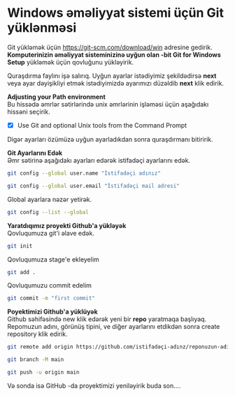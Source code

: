# Windows əməliyyat sistemi üçün Git yüklənməsi

Git yükləmək üçün https://git-scm.com/download/win adresine gedirik.  
**Komputerinizin əməliyyat sisteminizinə uyğun olan -bit Git for Windows Setup** yükləmək üçün  qovluğunu yükləyirik.     
   
   
Quraşdırma faylını işə salırıq. Uyğun ayarlar istədiyimiz şekildədirsə **next** veya ayar dəyişikliyi etmək istədiyimizdə ayarımızı düzəldib **next** klik edirik.

**Adjusting your Path environment**    
Bu hissədə əmrlər sətirlərində unix əmrlərinin işləməsi üçün aşağıdakı hissəni seçirik.   
- [x] Use Git and optional Unix tools from the Command Prompt

Digər ayarları özümüzə uyğun ayarladıkdan sonra quraşdırmanı bitiririk.

**Git Ayarlarını Edək**   
Əmr sətirinə aşağıdakı ayarları edərək istifadəçi ayarlarını edək.
```sh
git config --global user.name "İstifadəçi adınız"
```

```sh
git config --global user.email "İstifadəçi mail adresi"
```
Global ayarlara nəzər yetirək.
```sh
git config --list --global
```

**Yaratdıqımız proyekti Github'a yükləyək**    
Qovluqumuza git'i əlave edək.

```sh
git init
```

Qovluqumuza stage'e ekleyelim
```sh
git add .
```

Qovluqumuzu commit edelim
```sh
git commit -m "first commit"
```
  
**Poyektimizi Github'a yüklüyək**   
Github səhifəsində new klik edərək yeni bir **repo** yaratmaqa başlıyaq.  
Repomuzun adını, görünüş tipini, ve diğer ayarlarını etdikdən sonra create repository klik edirik.
```sh
git remote add origin https://github.com/istifadəçi-adınz/reponuzun-adı.git
```
```sh
git branch -M main
```
```sh
git push -u origin main
```
Və sonda isə GitHub -da proyektimizi yeniləyirik buda son....
